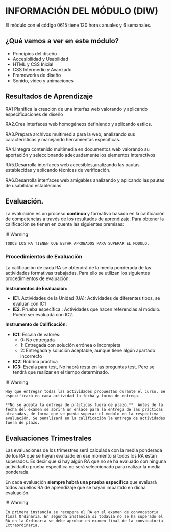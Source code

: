 # INFORMACIÓN DEL MÓDULO (DIW)

El módulo con el código 0615 tiene 120 horas anuales y 6 semanales.

## ¿Qué vamos a ver en este módulo?

- Principios del diseño
- Accesibilidad y Usabilidad
- HTML y CSS Inicial
- CSS Intermedio y Avanzado
- Frameworks de diseño
- Sonido, vídeo y animaciones

## Resultados de Aprendizaje

RA1 Planifica la creación de una interfaz web valorando y aplicando especificaciones de diseño

RA2.Crea interfaces web homogéneos definiendo y aplicando estilos.

RA3.Prepara archivos multimedia para la web, analizando sus características y manejando herramientas específicas.

RA4.Integra contenido multimedia en documentos web valorando su aportación y seleccionando adecuadamente los elementos interactivos

RA5.Desarrolla interfaces web accesibles,analizando las pautas establecidas y aplicando técnicas de verificación.

RA6.Desarrolla interfaces web amigables analizando y aplicando las pautas de usabilidad establecidas

## Evaluación.

La evaluación es un proceso **continuo** y formativo basado en la calificación de competencias a través de los resultados de aprendizaje. Para obtener la calificación se tienen en cuenta las siguientes premisas:

!!! Warning

    TODOS LOS RA TIENEN QUE ESTAR APROBADOS PARA SUPERAR EL MODULO.

### Procedimientos de Evaluación

La calificación de cada RA se obtendrá de la media ponderada de las actividades formativas trabajadas. Para ello se utilizan los siguientes procedimientos de evaluación:

**Instrumentos de Evaluación:**

- **IE1**. Actividades de la Unidad (UA): Actividades de diferentes tipos, se evalúan con IC1
- **IE2**. Prueba específica : Actividades que hacen referencias al módulo. Puede ser evaluada con IC2.

**Instrumento de Calificación:**

- **IC1:** Escala de valores:
  - 0: No entregada
  - 1: Entregada con solución errónea o incompleta
  - 2: Entregada y solución aceptable, aunque tiene algún apartado incorrecto
- **IC2:** Rúbrica práctica
- **IC3:** Escala para test, No habrá resta en las preguntas test. Pero se tendrá que realizar en el tiempo determinado.

!!! Warning

    Hay que entregar todas las actividades propuestas durante el curso. Se especificará en cada actividad la fecha y forma de entrega.

    **No se acepta la entrega de prácticas fuera de plazo.**  Antes de la fecha del examen se abrirá un enlace para la entrega de las prácticas atrasadas, de forma que se pueda superar el modulo en la respectiva evaluación. Se penalizará en la calificación la entrega de actividades fuera de plazo.

## Evaluaciones Trimestrales

Las evaluaciones de los trimestres será calculada con la media ponderada de los RA que se hayan evaluado en ese momento si todos los RA están superados. Es decir que si hay algún RA que no se ha evaluado con ninguna actividad o prueba específica no será seleccionado para realizar la media ponderada.

En cada evaluación **siempre habrá una prueba específica** que evaluará todos aquellos RA de aprendizaje que se hayan impartido en dicha evaluación.

!!! Warning

    En primera instancia se recupera el RA en el examen de convocatoria final Ordinaria. En segunda instancia si todavía no se ha superado el RA en la Ordinaria se debe aprobar en examen final de la convocatoria Extraordinaria.
